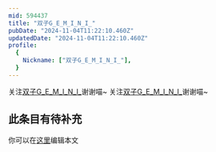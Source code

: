 ```yaml
---
mid: 594437
title: "双子G_E_M_I_N_I_"
pubDate: "2024-11-04T11:22:10.460Z"
updatedDate: "2024-11-04T11:22:10.460Z"
profile:
  {
    Nickname: ["双子G_E_M_I_N_I_"],
  }
---
```


关注[双子G_E_M_I_N_I_](https://space.bilibili.com/594437)谢谢喵~ 关注[双子G_E_M_I_N_I_](https://space.bilibili.com/594437)谢谢喵~

## 此条目有待补充
你可以在[这里](https://github.com/Yuhanawa/VTuber.ICU/edit/master/src/content/v/双子G_E_M_I_N_I_/index.md)编辑本文
